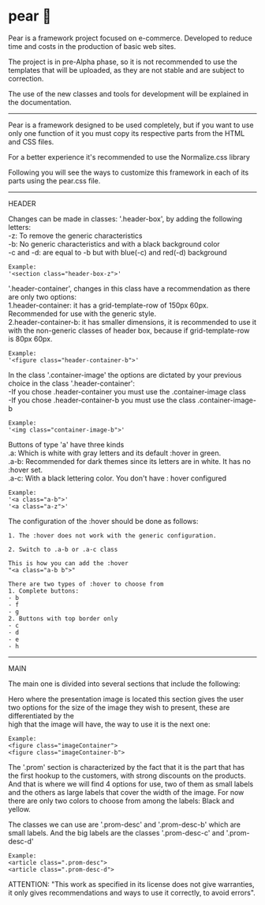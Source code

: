 # pear :pear:
Pear is a framework project focused on e-commerce. 
Developed to reduce time and costs in the production of basic web sites.

The project is in pre-Alpha phase, so it is not recommended to use the templates that will be uploaded, as they are not stable and are subject to correction.

The use of the new classes and tools for development will be explained in the documentation.

_____________________________________________________________________________________________________________________________________________________________

Pear is a framework designed to be used completely, but if you want to use only one function of it you must copy its respective parts from the HTML and CSS files.

For a better experience it's recommended to use the Normalize.css library

Following you will see the ways to customize this framework in each of its parts using the pear.css file.

__________________________________________________________________________________________________________________________________________________________

HEADER

Changes can be made in classes:
'.header-box', by adding the following letters: <br>
-z: To remove the generic characteristics <br>
-b: No generic characteristics and with a black background color <br>
-c and -d: are equal to -b but with blue(-c) and red(-d) background <br>

	Example:
	'<section class="header-box-z">'

'.header-container', changes in this class have a recommendation as there are only two options:<br>
1.header-container: it has a grid-template-row of 150px 60px. Recommended for use with the generic style. <br>
2.header-container-b: it has smaller dimensions, it is recommended to use it with the non-generic classes of header box, 
  because if grid-template-row is 80px 60px.
  
  	Example:
	'<figure class="header-container-b">'

In the class '.container-image' the options are dictated by your previous choice in the class '.header-container': <br>
-If you chose .header-container you must use the .container-image class <br>
-If you chose .header-container-b you must use the class .container-image-b <br>

	Example:
	'<img class="container-image-b">'

Buttons of type 'a' have three kinds <br>
.a: Which is white with gray letters and its default :hover in green. <br>
.a-b: Recommended for dark themes since its letters are in white. It has no :hover set. <br>
.a-c: With a black lettering color. You don't have : hover configured

	Example:
	'<a class="a-b">'
	'<a class="a-z">'

  The configuration of the :hover should be done as follows:

	1. The :hover does not work with the generic configuration.

	2. Switch to .a-b or .a-c class

	This is how you can add the :hover
	"<a class="a-b b">"

	There are two types of :hover to choose from
	1. Complete buttons: 
  	- b
  	- f
  	- g
	2. Buttons with top border only
  	- c
  	- d
  	- e
  	- h
_____________________________________________________________________________________________________________________________________________________________________________

MAIN

The main one is divided into several sections that include the following:

  Hero where the presentation image is located this section gives the user two options for the size of the 
  image they wish to present, these are differentiated by the  
  high that the image will have, the way to use it is
  the next one:
  	
	Example:
	<figure class="imageContainer">
	<figure class="imageContainer-b">
	
  The '.prom' section is characterized by the fact that it is the part that has the first hookup to the customers, with strong discounts on the products.
  And that is where we will find 4 options for use, two of them as small labels and the others as large labels that cover the width of the image.
  For now there are only two colors to choose from among the labels: Black and yellow.
  
  The classes we can use are '.prom-desc' and '.prom-desc-b' which are small labels. And the big labels are the classes '.prom-desc-c' and '.prom-desc-d'
  
  	Example:
	<article class=".prom-desc">
	<article class=".prom-desc-d">
	
	
	

ATTENTION: "This work as specified in its license does not give warranties, it only gives recommendations and ways to use it correctly, to avoid errors".
